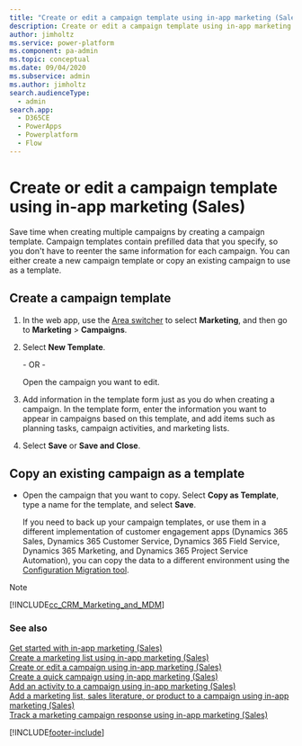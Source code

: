 ```yaml
---
title: "Create or edit a campaign template using in-app marketing (Sales)  | MicrosoftDocs"
description: Create or edit a campaign template using in-app marketing (Sales)
author: jimholtz
ms.service: power-platform
ms.component: pa-admin
ms.topic: conceptual
ms.date: 09/04/2020
ms.subservice: admin
ms.author: jimholtz
search.audienceType: 
  - admin
search.app:
  - D365CE
  - PowerApps
  - Powerplatform
  - Flow
---
```

# Create or edit a campaign template using in-app marketing (Sales)

<!-- legacy procedure -->

Save time when creating multiple campaigns by creating a campaign template. Campaign templates contain prefilled data that you specify, so you don't have to reenter the same information for each campaign. You can either create a new campaign template or copy an existing campaign to use as a template.  
  
## Create a campaign template  
  
1. In the web app, use the [Area switcher](/powerapps/user/navigation#area-switcher) to select **Marketing**, and then go to **Marketing** > **Campaigns**.
  
2. Select **New Template**. 
  
    \- OR -  
  
    Open the campaign you want to edit.  
  
3. Add information in the template form just as you do when creating a campaign. In the template form, enter the information you want to appear in campaigns based on this template, and add items such as planning tasks, campaign activities, and marketing lists.  
  
4. Select **Save** or **Save and Close**.  
  
## Copy an existing campaign as a template  
  
- Open the campaign that you want to copy. Select **Copy as Template**, type a name for the template, and select **Save**.  
  
  If you need to back up your campaign templates, or use them in a different implementation of customer engagement apps (Dynamics 365 Sales, Dynamics 365 Customer Service, Dynamics 365 Field Service, Dynamics 365 Marketing, and Dynamics 365 Project Service Automation), you can copy the data to a different environment using the [Configuration Migration tool](manage-configuration-data.md).

> [!NOTE]
> [!INCLUDE[cc_CRM_Marketing_and_MDM](../includes/cc-crm-marketing-and-mdm.md)] 
  
### See also  
 [Get started with in-app marketing (Sales)](/dynamics365/sales-enterprise/get-started-app-marketing-sales)   
 [Create a marketing list using in-app marketing (Sales)](/dynamics365/sales-enterprise/create-marketing-list-using-app-marketing-sales)   
 [Create or edit a campaign using in-app marketing (Sales)](/dynamics365/sales-enterprise/create-edit-campaign-using-app-marketing-sales)   
 [Create a quick campaign using in-app marketing (Sales)](/dynamics365/sales-enterprise/create-quick-campaign-using-app-marketing-sales)   
 [Add an activity to a campaign using in-app marketing (Sales)](/dynamics365/sales-enterprise/add-activity-campaign-using-app-marketing-sales)   
 [Add a marketing list, sales literature, or product to a campaign using in-app marketing (Sales)](/dynamics365/sales-enterprise/add-marketing-list-sales-literature-product-campaign-using-app-marketing-sales)   
 [Track a marketing campaign response using in-app marketing (Sales)](/dynamics365/sales-enterprise/track-marketing-campaign-response-using-app-marketing-sales)   


[!INCLUDE[footer-include](../includes/footer-banner.md)]